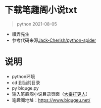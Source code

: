 # 下载笔趣阁小说txt

> python 2021-08-05
- 祺弄先生
- 参考代码来源[Jack-Cherish/python-spider](https://github.com/Jack-Cherish/python-spider)



# 说明

- python环境
- cd 到当前目录
- py biquge.py
- 输入笔趣阁小说目录页面（[大奉打更人](https://www.biqugeu.net/135_135747/)）
- 笔趣阁地址：https://www.biqugeu.net/



